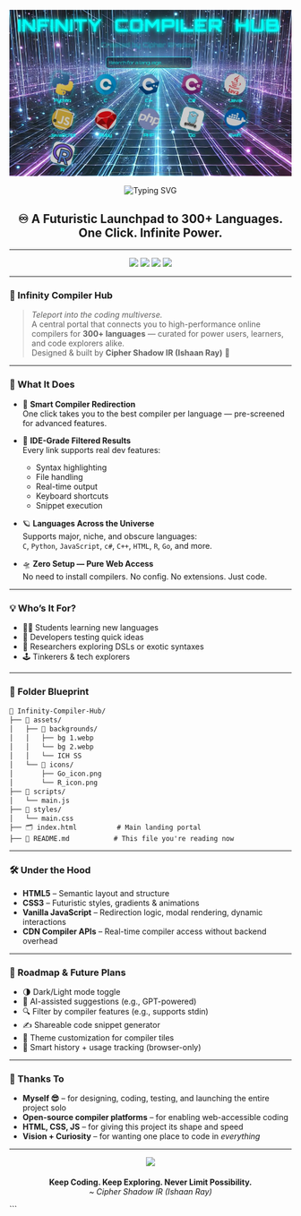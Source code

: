 <p align="center">
  <img src="assets/backgrounds/ICH SS.jpg" width="600" alt="IR Window GUI Preview">
</p>
<p align="center">
  <img src="https://readme-typing-svg.herokuapp.com?font=Cambria&size=30&duration=5000&color=d8fc0f&center=true&vCenter=true&width=1000&height=70&lines=INFINITY+COMPILER+HUB+%7C+Code+Everywhere+In+Every+Language" alt="Typing SVG" />
</p>

<h2 align="center">♾️ A Futuristic Launchpad to 300+ Languages. One Click. Infinite Power.</h2>

---

<p align="center">
  <img src="https://img.shields.io/badge/HTML5-Frontend-E34F26?style=for-the-badge&logo=html5&logoColor=white" />
  <img src="https://img.shields.io/badge/CSS3-Styled-1572B6?style=for-the-badge&logo=css3&logoColor=white" />
  <img src="https://img.shields.io/badge/JavaScript-Logic-F7DF1E?style=for-the-badge&logo=javascript&logoColor=black" />
  <img src="https://img.shields.io/badge/Compilers-300%2B%20Languages-blueviolet?style=for-the-badge" />
</p>

---

### 🚀 Infinity Compiler Hub

> *Teleport into the coding multiverse.*  
> A central portal that connects you to high-performance online compilers for **300+ languages** — curated for power users, learners, and code explorers alike.  
> Designed & built by **Cipher Shadow IR (Ishaan Ray)** 🧠

---

### 🌌 What It Does

- 🔗 **Smart Compiler Redirection**  
  One click takes you to the best compiler per language — pre-screened for advanced features.

- 🧠 **IDE-Grade Filtered Results**  
  Every link supports real dev features:
  - Syntax highlighting  
  - File handling  
  - Real-time output  
  - Keyboard shortcuts  
  - Snippet execution

- 🪐 **Languages Across the Universe**  
  Supports major, niche, and obscure languages:  
  `C`, `Python`, `JavaScript`, `c#`, `C++`, `HTML`, `R`, `Go`, and more.

- 🛸 **Zero Setup — Pure Web Access**  
  No need to install compilers. No config. No extensions. Just code.

---

### 💡 Who’s It For?

- 👩‍💻 Students learning new languages  
- 🚀 Developers testing quick ideas  
- 🧪 Researchers exploring DSLs or exotic syntaxes  
- 🕹️ Tinkerers & tech explorers  

---

### 📂 Folder Blueprint

```plaintext
📁 Infinity-Compiler-Hub/
├── 📂 assets/
│   ├── 📂 backgrounds/
│   │   ├── bg 1.webp
│   │   └── bg 2.webp
│   │   └── ICH SS
│   └── 📂 icons/
│       ├── Go_icon.png
│       └── R_icon.png
├── 📂 scripts/
│   └── main.js
├── 📂 styles/
│   └── main.css
├── 🗂️ index.html          # Main landing portal
├── 📄 README.md           # This file you're reading now
```

---

### 🛠️ Under the Hood

- **HTML5** – Semantic layout and structure  
- **CSS3** – Futuristic styles, gradients & animations  
- **Vanilla JavaScript** – Redirection logic, modal rendering, dynamic interactions  
- **CDN Compiler APIs** – Real-time compiler access without backend overhead

---

### 🔭 Roadmap & Future Plans

- 🌗 Dark/Light mode toggle  
- 🤖 AI-assisted suggestions (e.g., GPT-powered)  
- 🔍 Filter by compiler features (e.g., supports stdin)  
- ✍️ Shareable code snippet generator  
- 🧩 Theme customization for compiler tiles  
- 🧠 Smart history + usage tracking (browser-only)

---

### 🙌 Thanks To

- **Myself 😎** – for designing, coding, testing, and launching the entire project solo  
- **Open-source compiler platforms** – for enabling web-accessible coding  
- **HTML, CSS, JS** – for giving this project its shape and speed  
- **Vision + Curiosity** – for wanting one place to code in *everything*

---

<p align="center">
  <img src="https://img.icons8.com/fluency/48/rocket.png" /><br><br>
  <b>Keep Coding. Keep Exploring. Never Limit Possibility.</b><br>
  <i>~ Cipher Shadow IR (Ishaan Ray)</i>
</p>
```
